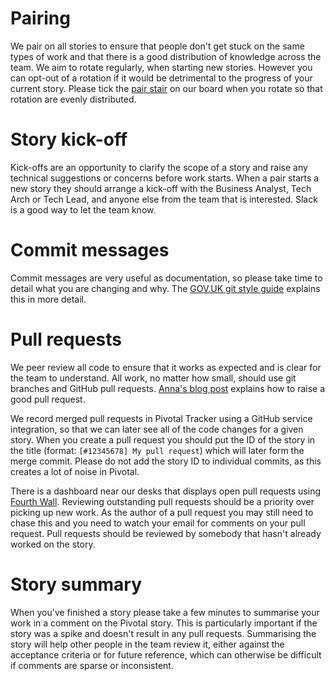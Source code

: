 # Pairing

We pair on all stories to ensure that people don't get stuck on the same
types of work and that there is a good distribution of knowledge across the
team. We aim to rotate regularly, when starting new stories. However you can
opt-out of a rotation if it would be detrimental to the progress of your
current story. Please tick the [pair stair][] on our board when you rotate
so that rotation are evenly distributed.

[pair stair]: http://pairstair.com/

# Story kick-off

Kick-offs are an opportunity to clarify the scope of a story and raise any
technical suggestions or concerns before work starts. When a pair starts a
new story they should arrange a kick-off with the Business Analyst, Tech
Arch or Tech Lead, and anyone else from the team that is interested. Slack
is a good way to let the team know.

# Commit messages

Commit messages are very useful as documentation, so please take time to
detail what you are changing and why. The [GOV.UK git style guide][]
explains this in more detail.

[GOV.UK git style guide]: https://github.com/alphagov/styleguides/blob/master/git.md

# Pull requests

We peer review all code to ensure that it works as expected and is clear for
the team to understand. All work, no matter how small, should use git
branches and GitHub pull requests. [Anna's blog post][] explains how to
raise a good pull request.

[Anna's blog post]: http://www.annashipman.co.uk/jfdi/good-pull-requests.html

We record merged pull requests in Pivotal Tracker using a GitHub service
integration, so that we can later see all of the code changes for a given
story. When you create a pull request you should put the ID of the story in
the title (format: `[#12345678] My pull request`) which will later form the
merge commit. Please do not add the story ID to individual commits, as this
creates a lot of noise in Pivotal.

There is a dashboard near our desks that displays open pull requests using
[Fourth Wall][]. Reviewing outstanding pull requests should be a priority
over picking up new work. As the author of a pull request you may still need
to chase this and you need to watch your email for comments on your pull
request. Pull requests should be reviewed by somebody that hasn't already
worked on the story.

[Fourth Wall]: https://github.com/alphagov/fourth-wall

# Story summary

When you've finished a story please take a few minutes to summarise your
work in a comment on the Pivotal story. This is particularly important if
the story was a spike and doesn't result in any pull requests. Summarising
the story will help other people in the team review it, either against the
acceptance criteria or for future reference, which can otherwise be
difficult if comments are sparse or inconsistent.
